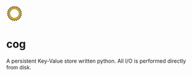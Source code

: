 ![ScreenShot](/cog-logo.png)
# cog
A persistent Key-Value store written python. All I/O is performed directly from disk.
